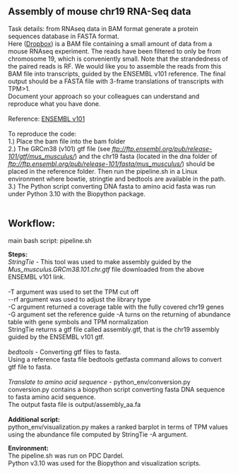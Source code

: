 ## Assembly of mouse chr19 RNA-Seq data

Task details:  from RNAseq data in BAM format generate a protein sequences database in FASTA format. <br/>
Here ([Dropbox](https://www.dropbox.com/scl/fi/c8str65tm3nnpvtd1h5o4/mouse_chr19.bam?rlkey=9730i5t2d2xl99ve5w4ty5rfi&st=ode2vbiu&dl=0)) is a BAM file containing a small amount of data from a mouse RNAseq experiment. The reads have been filtered to only be from chromosome 19, which is conveniently small. Note that the strandedness of the paired reads is RF. We would like you to assemble the reads from this BAM file into transcripts, guided by the ENSEMBL v101 reference. The final output should be a FASTA file with 3-frame translations of transcripts with TPM>1. <br/>
Document your approach so your colleagues can understand and reproduce what you have done. <br/>
<br/>
Reference:
[ENSEMBL v101](http://aug2020.archive.ensembl.org/index.html)
<br/>
<br/>
To reproduce the code: <br/>
1.) Place the bam file into the bam folder <br/>
2.) The GRCm38 (v101) gtf file (see _ftp://ftp.ensembl.org/pub/release-101/gtf/mus_musculus/_) and the chr19 fasta (located in the dna folder of _ftp://ftp.ensembl.org/pub/release-101/fasta/mus_musculus/_) should be placed in the reference folder. Then run the pipeline.sh in a Linux environment where bowtie, stringtie and bedtools are available in the path. <br/>
3.) The Python script converting DNA fasta to amino acid fasta was run under Python 3.10 with the Biopython package. <br/>
<br/>
## Workflow: 
main bash script: pipeline.sh

__Steps:__  <br/>
_StringTie_ - This tool was used to make assembly guided by the _Mus_musculus.GRCm38.101.chr.gtf_ file downloaded from the above ENSEMBL v101 link. <br/>
 <br/>
-T argument was used to set the TPM cut off <br/>
--rf argument was used to adjust the library type <br/>
-C argument returned a coverage table with the fully covered chr19 genes <br/>
-G argument set the reference guide
-A turns on the returning of abundance table with gene symbols and TPM normalization
 <br/>
StringTie returns a gtf file called assembly.gtf, that is the chr19 assembly guided by the ENSEMBL v101 gtf. <br/>
 <br/>
_bedtools_ - Converting gtf files to fasta. <br/>
Using a reference fasta file bedtools getfasta command allows to convert gtf file to fasta. <br/>
 <br/>
_Translate to amino acid sequence_ - python_env/conversion.py  <br/>
conversion.py contains a biopython script converting fasta DNA sequence to fasta amino acid sequence. <br/>
The output fasta file is output/assembly_aa.fa <br/>
 <br/>
__Additional script:__  <br/>
python_env/visualization.py makes a ranked barplot in terms of TPM values using the abundance file computed by StringTie -A argument. 

__Environment:__ <br/>
The pipeline.sh was run on PDC Dardel. <br/>
Python v3.10 was used for the Biopython and visualization scripts. <br/>



